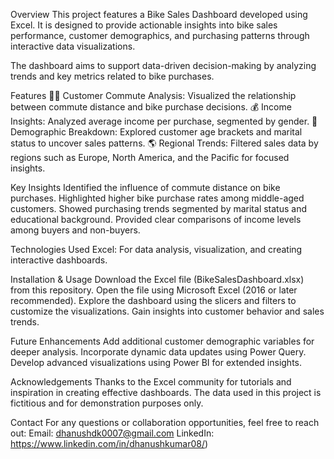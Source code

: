Overview
This project features a Bike Sales Dashboard developed using Excel. It is designed to provide actionable insights into bike sales performance, customer demographics, and purchasing patterns through interactive data visualizations.

The dashboard aims to support data-driven decision-making by analyzing trends and key metrics related to bike purchases.

Features
🚴‍♂️ Customer Commute Analysis: Visualized the relationship between commute distance and bike purchase decisions.
💰 Income Insights: Analyzed average income per purchase, segmented by gender.
👥 Demographic Breakdown: Explored customer age brackets and marital status to uncover sales patterns.
🌎 Regional Trends: Filtered sales data by regions such as Europe, North America, and the Pacific for focused insights.

Key Insights
Identified the influence of commute distance on bike purchases.
Highlighted higher bike purchase rates among middle-aged customers.
Showed purchasing trends segmented by marital status and educational background.
Provided clear comparisons of income levels among buyers and non-buyers.

Technologies Used
Excel: For data analysis, visualization, and creating interactive dashboards.

Installation & Usage
Download the Excel file (BikeSalesDashboard.xlsx) from this repository.
Open the file using Microsoft Excel (2016 or later recommended).
Explore the dashboard using the slicers and filters to customize the visualizations.
Gain insights into customer behavior and sales trends.

Future Enhancements
Add additional customer demographic variables for deeper analysis.
Incorporate dynamic data updates using Power Query.
Develop advanced visualizations using Power BI for extended insights.

Acknowledgements
Thanks to the Excel community for tutorials and inspiration in creating effective dashboards.
The data used in this project is fictitious and for demonstration purposes only.

Contact
For any questions or collaboration opportunities, feel free to reach out:
Email: dhanushdk0007@gmail.com
LinkedIn: https://www.linkedin.com/in/dhanushkumar08/)
